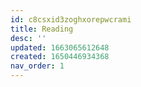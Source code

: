 ```yaml
---
id: c8csxid3zoghxorepwcrami
title: Reading
desc: ''
updated: 1663065612648
created: 1650446934368
nav_order: 1
---
```


